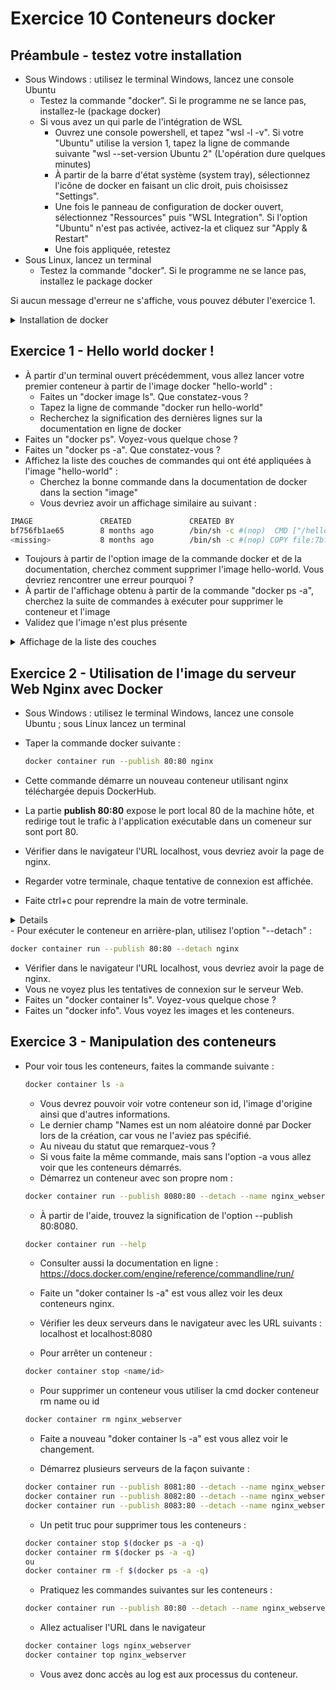 # Exercice 10 Conteneurs docker


## Préambule - testez votre installation


- Sous Windows : utilisez le terminal Windows, lancez une console Ubuntu 
  - Testez la commande "docker". Si le programme ne se lance pas, installez-le (package docker)
  - Si vous avez un qui parle de l'intégration de WSL
    - Ouvrez une console powershell, et tapez "wsl -l -v". Si votre "Ubuntu" utilise la version 1, tapez la ligne de commande suivante "wsl --set-version Ubuntu 2" (L'opération dure quelques minutes)
    - À partir de la barre d'état système (system tray), sélectionnez l'icône de docker en faisant un clic droit, puis choisissez "Settings".
    - Une fois le panneau de configuration de docker ouvert, sélectionnez "Ressources" puis "WSL Integration". Si l'option "Ubuntu" n'est pas activée, activez-la et cliquez sur "Apply & Restart"
    - Une fois appliquée, retestez
- Sous Linux, lancez un terminal
  - Testez la commande "docker". Si le programme ne se lance pas, installez le package docker


Si aucun message d'erreur ne s'affiche, vous pouvez débuter l'exercice 1.


<details>
    <summary>Installation de docker</summary>


```bash
apt install docker
```


</details>


## Exercice 1 - Hello world docker !


- À partir d'un terminal ouvert précédemment, vous allez lancer votre premier conteneur à partir de l'image docker "hello-world" :
  - Faites un "docker image ls". Que constatez-vous ?
  - Tapez la ligne de commande "docker run hello-world"
  - Recherchez la signification des dernières lignes sur la documentation en ligne de docker
- Faites un "docker ps". Voyez-vous quelque chose ?
- Faites un "docker ps -a". Que constatez-vous ?
- Affichez la liste des couches de commandes qui ont été appliquées à l'image "hello-world" :
  - Cherchez la bonne commande dans la documentation de docker dans la section "image"
  - Vous devriez avoir un affichage similaire au suivant :


```bash
IMAGE               CREATED             CREATED BY                                      SIZE                COMMENT
bf756fb1ae65        8 months ago        /bin/sh -c #(nop)  CMD ["/hello"]               0B                  
<missing>           8 months ago        /bin/sh -c #(nop) COPY file:7bf12aab75c3867a…   13.3kB        
```


- Toujours à partir de l'option image de la commande docker et de la documentation, cherchez comment supprimer l'image hello-world. Vous devriez rencontrer une erreur pourquoi ?
- À partir de l'affichage obtenu à partir de la commande "docker ps -a", cherchez la suite de commandes à exécuter pour supprimer le conteneur et l'image
- Validez que l'image n'est plus présente


<details>
    <summary>Affichage de la liste des couches</summary>


```bash
docker image history hello-world
```


</details>


## Exercice 2 - Utilisation de l'image du serveur Web Nginx avec Docker


- Sous Windows : utilisez le terminal Windows, lancez une console Ubuntu ; sous Linux lancez un terminal
- Taper la commande docker suivante :
  
  ```bash
  docker container run --publish 80:80 nginx
  ```


- Cette commande démarre un nouveau conteneur utilisant nginx téléchargée depuis DockerHub.
- La partie **publish 80:80** expose le port local 80 de la machine hôte, et redirige tout le trafic à l'application exécutable dans un comeneur sur sont port 80.
- Vérifier dans le navigateur l'URL localhost, vous devriez avoir la page de nginx.
- Regarder votre terminale, chaque tentative de connexion est affichée.
- Faite ctrl+c pour reprendre la main de votre terminale.
<details>
Sur Linux ctrl+C éteint le conteneur. Sur Windows il fonctionne toujours.
</details>
- Pour exécuter le conteneur en arrière-plan, utilisez l'option "--detach" :
  
  ```bash
  docker container run --publish 80:80 --detach nginx
  ```
- Vérifier dans le navigateur l'URL localhost, vous devriez avoir la page de nginx.
- Vous ne voyez plus les tentatives de connexion sur le serveur Web.
- Faites un "docker container ls". Voyez-vous quelque chose ?
- Faites un "docker info". Vous voyez les images et les conteneurs.



## Exercice 3 - Manipulation des conteneurs 


- Pour voir tous les conteneurs, faites la commande suivante :
  ```bash
  docker container ls -a
  ```
  - Vous devrez pouvoir voir votre conteneur son id, l'image d'origine ainsi que  d'autres informations. 
  - Le dernier champ "Names est un nom aléatoire donné par Docker lors de la création, car vous ne l'aviez pas spécifié.
  - Au niveau du statut que remarquez-vous ?
  - Si vous faite la même commande, mais sans l'option -a vous allez voir que les conteneurs démarrés.
  - Démarrez un conteneur avec son  propre nom :
   ```bash
  docker container run --publish 8080:80 --detach --name nginx_webserver nginx
  ```
  - À partir de l'aide, trouvez la signification de l'option --publish 80:8080. 
  ```bash
  docker container run --help
  ```
  - Consulter aussi la documentation en ligne : https://docs.docker.com/engine/reference/commandline/run/


  - Faite un "doker container ls -a" est vous allez voir les deux conteneurs nginx.
  - Vérifier les deux serveurs dans le navigateur avec les URL suivants :
    localhost et localhost:8080


  - Pour arrêter un conteneur : 
  ```bash
  docker container stop <name/id>
   ```
  - Pour supprimer un conteneur vous utiliser la cmd docker conteneur rm name ou id
  ```bash
  docker container rm nginx_webserver 
  ```
  - Faite a nouveau "doker container ls -a" est vous allez voir le changement.


  - Démarrez plusieurs serveurs de la façon suivante :
   ```bash
  docker container run --publish 8081:80 --detach --name nginx_webserver1 nginx
  docker container run --publish 8082:80 --detach --name nginx_webserver2 nginx
  docker container run --publish 8083:80 --detach --name nginx_webserver3 nginx
  ```
  - Un petit truc pour supprimer tous les conteneurs :
   ```bash
   docker container stop $(docker ps -a -q)
   docker container rm $(docker ps -a -q)
   ou
   docker container rm -f $(docker ps -a -q)
  ``` 
    - Pratiquez les commandes suivantes sur les conteneurs : 
   ```bash
   docker container run --publish 80:80 --detach --name nginx_webserver nginx
    ```
    - Allez actualiser l'URL dans le navigateur
   ```bash 
   docker container logs nginx_webserver
   docker container top nginx_webserver
  ``` 
  - Vous avez donc accès au log est aux processus du conteneur.

